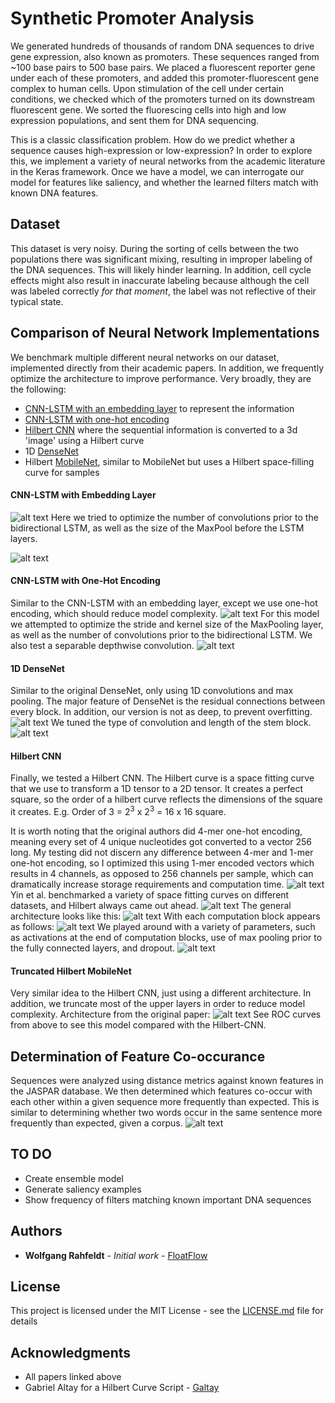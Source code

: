 
# Synthetic Promoter Analysis

We generated hundreds of thousands of random DNA sequences to drive gene expression, also known as promoters. These sequences ranged from ~100 base pairs to 500 base pairs. 
We placed a fluorescent reporter gene under each of these promoters, and added this promoter-fluorescent gene complex to human cells. 
Upon stimulation of the cell under certain conditions, we checked which of the promoters turned on its downstream fluorescent gene. 
We sorted the fluorescing cells into high and low expression populations, and sent them for DNA sequencing. 

This is a classic classification problem. How do we predict whether a sequence causes high-expression or low-expression? In order to explore this, we implement a variety of neural networks from the academic literature in the Keras framework. Once we have a model, we can interrogate our model for features like saliency, and whether the learned filters match with known DNA features. 
## Dataset
This dataset is very noisy. During the sorting of cells between the two populations there was significant mixing, resulting in improper labeling of the DNA sequences. This will likely hinder learning. In addition, cell cycle effects might also result in inaccurate labeling because although the cell  was labeled correctly *for that moment*, the label was not reflective of their typical state. 

## Comparison of Neural Network Implementations

We benchmark multiple different neural networks on our dataset, implemented directly from their academic papers. In addition, we frequently optimize the architecture to improve performance. Very broadly, they are the following: 
* [CNN-LSTM with an embedding layer](https://www.ncbi.nlm.nih.gov/pmc/articles/PMC5747425/pdf/pone.0188129.pdf) to represent the information
* [CNN-LSTM with one-hot encoding](https://www.ncbi.nlm.nih.gov/pmc/articles/PMC4914104/)
* [Hilbert CNN](https://openreview.net/forum?id=HJvvRoe0W) where the sequential information is converted to a 3d 'image' using a Hilbert curve
* 1D [DenseNet](https://arxiv.org/pdf/1608.06993.pdf)
* Hilbert [MobileNet](https://arxiv.org/pdf/1704.04861.pdf), similar to MobileNet but uses a Hilbert space-filling curve for samples

#### CNN-LSTM with Embedding Layer
![alt text](https://github.com/FloatFlow/SyntheticPromoter/blob/master/readme_figures/embedded_fig.png)
Here we tried to optimize the number of convolutions prior to the bidirectional LSTM, as well as the size of the MaxPool before the LSTM layers. 

![alt text](https://github.com/FloatFlow/SyntheticPromoter/blob/master/readme_figures/embedded_roc.png)

#### CNN-LSTM with One-Hot Encoding
Similar to the CNN-LSTM with an embedding layer, except we use one-hot encoding, which should reduce model complexity. 
![alt text](https://github.com/FloatFlow/SyntheticPromoter/blob/master/readme_figures/cnnlstm_fig.png)
For this model we attempted to optimize the stride and kernel size of the MaxPooling layer, as well as the number of convolutions prior to the bidirectional LSTM. We also test a separable depthwise convolution. 
![alt text](https://github.com/FloatFlow/SyntheticPromoter/blob/master/readme_figures/cnnlstm_roc.png)

#### 1D DenseNet 
Similar to the original DenseNet, only using 1D convolutions and max pooling. The major feature of DenseNet is the residual connections between every block. In addition, our version is not as deep, to prevent overfitting. 
![alt text](https://github.com/FloatFlow/SyntheticPromoter/blob/master/readme_figures/densenet_fig.PNG)
We tuned the type of convolution and length of the stem block. 
![alt text](https://github.com/FloatFlow/SyntheticPromoter/blob/master/readme_figures/1ddense_roc.png)

#### Hilbert CNN
Finally, we tested a Hilbert CNN. The Hilbert curve is a space fitting curve that we use to transform a 1D tensor to a 2D tensor. It creates a perfect square, so the order of a hilbert curve reflects the dimensions of the square it creates. E.g. Order of 3 = 2<sup>3</sup>  x 2<sup>3</sup> = 16 x 16 square.

 It is worth noting that the original authors did 4-mer one-hot encoding, meaning every set of 4 unique nucleotides got converted to a vector 256 long. My testing did not discern any difference between 4-mer and 1-mer one-hot encoding, so I optimized this using 1-mer encoded vectors which results in 4 channels, as opposed to 256 channels per sample, which can dramatically increase storage requirements and computation time. 
![alt text](https://github.com/FloatFlow/SyntheticPromoter/blob/master/readme_figures/hilbert_curvetrunc.png)
Yin et al. benchmarked a variety of space fitting curves on different datasets, and Hilbert always came out ahead. 
![alt text](https://github.com/FloatFlow/SyntheticPromoter/blob/master/readme_figures/mappingstrats.PNG)
The general architecture looks like this:
![alt text](https://github.com/FloatFlow/SyntheticPromoter/blob/master/readme_figures/hilbertcnn.PNG)
With each computation block appears as follows:
![alt text](https://github.com/FloatFlow/SyntheticPromoter/blob/master/readme_figures/hilbertcnn_residualblock.PNG)
We played around with a variety of parameters, such as activations at the end of computation blocks, use of max pooling prior to the fully connected layers, and dropout. 
![alt text](https://github.com/FloatFlow/SyntheticPromoter/blob/master/readme_figures/hilbert_roc.png)
#### Truncated Hilbert MobileNet
Very similar idea to the Hilbert CNN, just using a different architecture. In addition, we truncate most of the upper layers in order to reduce model complexity. Architecture from the original paper: 
![alt text](https://github.com/FloatFlow/SyntheticPromoter/blob/master/readme_figures/mobilenet_fig.png)
See ROC curves from above to see this model compared with the Hilbert-CNN. 

## Determination of Feature Co-occurance

Sequences were analyzed using distance metrics against known features in the JASPAR database. 
We then determined which features co-occur with each other within a given sequence more frequently than expected.
This is similar to determining whether two words occur in the same sentence more frequently than expected, given a corpus. 
![alt text](https://github.com/FloatFlow/SyntheticPromoter/blob/master/readme_figures/feature_cooc.png)
## TO DO
* Create ensemble model
* Generate saliency examples
* Show frequency of filters matching known important DNA sequences

## Authors

* **Wolfgang Rahfeldt** - *Initial work* - [FloatFlow](https://github.com/FloatFlow)


## License

This project is licensed under the MIT License - see the [LICENSE.md](LICENSE.md) file for details

## Acknowledgments

* All papers linked above
* Gabriel Altay for a Hilbert Curve Script - [Galtay](https://github.com/galtay)
